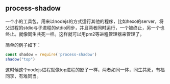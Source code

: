 ## process-shadow

一个小的工具包，用来以nodejs的方式运行其他的程序，比如hexo的server，将父进程的stdio与子进程的stdio同步，并且两者同时运行，一个被终止，另一个也终止。就像同生共死一样。这样就可以用pm2等进程管理器来管理了。

简单的例子如下：

```javascript
const shadow = require('process-shadow')
shadow("top")
```

这时候这个nodejs进程就像top进程的影子一样，两者如同一体，同生共死，有福同享，有难同当。